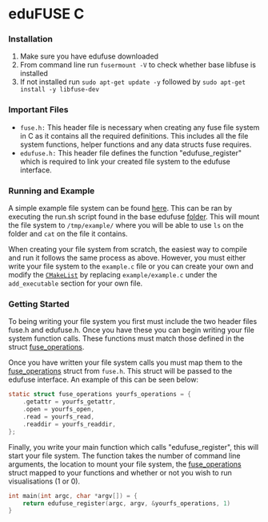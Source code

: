 # eduFUSE C

### Installation
1. Make sure you have edufuse downloaded
2. From command line run ```fusermount -V``` to check whether base libfuse is installed
3. If not installed run ```sudo apt-get update -y``` followed by ```sudo apt-get install -y libfuse-dev```

### Important Files
- `fuse.h:` This header file is necessary when creating any fuse file system in C as it contains all the required definitions. This includes
all the file system functions, helper functions and any data structs fuse requires.
- `edufuse.h:` This header file defines the function "edufuse_register" which is required to link your created file system to the edufuse 
interface.

### Running and Example
A simple example file system can be found [here](https://github.com/lukethompsxn/edufuse-student/tree/master/example). This can be ran by executing the run.sh script found in the base edufuse [folder](https://github.com/lukethompsxn/edufuse-student). This will mount the file
system to `/tmp/example/` where you will be able to use `ls` on the folder and `cat` on the file it contains.

When creating your file system from scratch, the easiest way to compile and run it follows the same process as above. However, you must either write your file system to the `example.c` file or you can create your own and modify the [`CMakeList`](https://github.com/lukethompsxn/edufuse-student/blob/master/CMakeLists.txt) by replacing `example/example.c` under the `add_executable` section for your own file. 

### Getting Started
To being writing your file system you first must include the two header files fuse.h and edufuse.h. Once you have these you can begin
writing your file system function calls. These functions must match those defined in the struct [fuse_operations](https://libfuse.github.io/doxygen/structfuse__operations.html).

Once you have written your file system calls you must map them to the [fuse_operations](https://libfuse.github.io/doxygen/structfuse__operations.html)
struct from `fuse.h`. This struct will be passed to the edufuse interface. An example of this can be seen below:
```C
static struct fuse_operations yourfs_operations = {
    .getattr = yourfs_getattr,
    .open = yourfs_open,
    .read = yourfs_read,
    .readdir = yourfs_readdir,
};
```

Finally, you write your main function which calls "edufuse_register", this will start your file system. The function takes the number of 
command line arguments, the location to mount your file system, the [fuse_operations](https://libfuse.github.io/doxygen/structfuse__operations.html)
struct mapped to your functions and whether or not you wish to run visualisations (1 or 0). 
```C
int main(int argc, char *argv[]) = {
    return edufuse_register(argc, argv, &yourfs_operations, 1)
}
```
